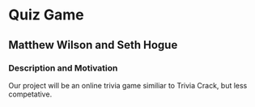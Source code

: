 # Quiz Game
## Matthew Wilson and Seth Hogue
### Description and Motivation
Our project will be an online trivia game similiar to Trivia Crack, but less competative.